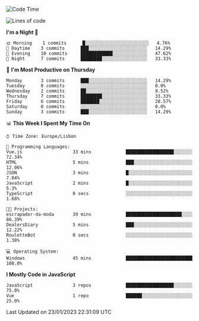 <!--START_SECTION:waka-->
![Code Time](http://img.shields.io/badge/Code%20Time-31%20hrs%201%20min-blue)

![Lines of code](https://img.shields.io/badge/From%20Hello%20World%20I%27ve%20Written-66%20Thousand%20lines%20of%20code-blue)

**I'm a Night 🦉** 

```text
🌞 Morning    1 commits      █░░░░░░░░░░░░░░░░░░░░░░░░   4.76% 
🌆 Daytime    3 commits      ███░░░░░░░░░░░░░░░░░░░░░░   14.29% 
🌃 Evening    10 commits     ████████████░░░░░░░░░░░░░   47.62% 
🌙 Night      7 commits      ████████░░░░░░░░░░░░░░░░░   33.33%

```
📅 **I'm Most Productive on Thursday** 

```text
Monday       3 commits      ███░░░░░░░░░░░░░░░░░░░░░░   14.29% 
Tuesday      0 commits      ░░░░░░░░░░░░░░░░░░░░░░░░░   0.0% 
Wednesday    2 commits      ██░░░░░░░░░░░░░░░░░░░░░░░   9.52% 
Thursday     7 commits      ████████░░░░░░░░░░░░░░░░░   33.33% 
Friday       6 commits      ███████░░░░░░░░░░░░░░░░░░   28.57% 
Saturday     0 commits      ░░░░░░░░░░░░░░░░░░░░░░░░░   0.0% 
Sunday       3 commits      ███░░░░░░░░░░░░░░░░░░░░░░   14.29%

```


📊 **This Week I Spent My Time On** 

```text
⌚︎ Time Zone: Europe/Lisbon

💬 Programming Languages: 
Vue.js                   33 mins             ██████████████████░░░░░░░   72.34% 
HTML                     5 mins              ███░░░░░░░░░░░░░░░░░░░░░░   12.06% 
JSON                     3 mins              █░░░░░░░░░░░░░░░░░░░░░░░░   7.04% 
JavaScript               2 mins              █░░░░░░░░░░░░░░░░░░░░░░░░   5.3% 
TypeScript               0 secs              ░░░░░░░░░░░░░░░░░░░░░░░░░   1.68%

🐱‍💻 Projects: 
escrapador-da-moda       39 mins             █████████████████████░░░░   86.39% 
DealersDiary             5 mins              ███░░░░░░░░░░░░░░░░░░░░░░   12.22% 
RouletteBot              0 secs              ░░░░░░░░░░░░░░░░░░░░░░░░░   1.38%

💻 Operating System: 
Windows                  45 mins             █████████████████████████   100.0%

```

**I Mostly Code in JavaScript** 

```text
JavaScript               3 repos             ██████████████████░░░░░░░   75.0% 
Vue                      1 repo              ██████░░░░░░░░░░░░░░░░░░░   25.0%

```



 Last Updated on 23/01/2023 22:31:09 UTC
<!--END_SECTION:waka-->
